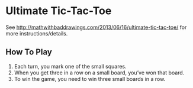 Ultimate Tic-Tac-Toe
=========
See http://mathwithbaddrawings.com/2013/06/16/ultimate-tic-tac-toe/ for more instructions/details.

How To Play
---------
1. Each turn, you mark one of the small squares.
2. When you get three in a row on a small board, you’ve won that board.
3. To win the game, you need to win three small boards in a row.

